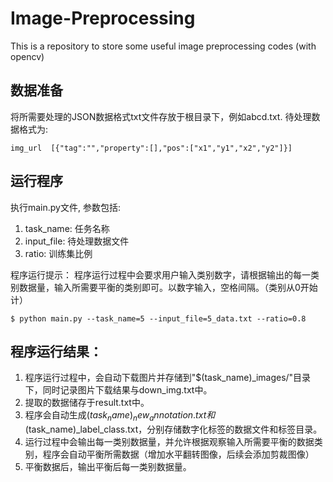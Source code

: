 # Image-Preprocessing
This is a repository to store some useful image preprocessing codes (with opencv)

## 数据准备
将所需要处理的JSON数据格式txt文件存放于根目录下，例如abcd.txt.
待处理数据格式为: 

```shell
img_url  [{"tag":"","property":[],"pos":["x1","y1","x2","y2"]}]
```

## 运行程序
执行main.py文件, 参数包括:
1. task_name: 任务名称
2. input_file: 待处理数据文件
3. ratio: 训练集比例

程序运行提示：
程序运行过程中会要求用户输入类别数字，请根据输出的每一类别数据量，输入所需要平衡的类别即可。以数字输入，空格间隔。（类别从0开始计）

```shell
$ python main.py --task_name=5 --input_file=5_data.txt --ratio=0.8
```

## 程序运行结果：
1. 程序运行过程中，会自动下载图片并存储到"$(task_name)_images/"目录下，同时记录图片下载结果与down_img.txt中。
2. 提取的数据储存于result.txt中。
3. 程序会自动生成$(task_name)_new_annotation.txt和$(task_name)_label_class.txt，分别存储数字化标签的数据文件和标签目录。
4. 运行过程中会输出每一类别数据量，并允许根据观察输入所需要平衡的数据类别，程序会自动平衡所需数据（增加水平翻转图像，后续会添加剪裁图像）
5. 平衡数据后，输出平衡后每一类别数据量。
